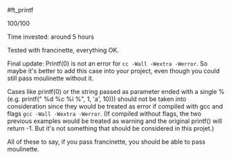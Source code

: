 #ft_printf

100/100

Time invested: around 5 hours

Tested with francinette, everything OK.

Final update: Printf(0) is not an error for `cc -Wall -Wextra -Werror`. So maybe it's better to add this case into your project, even though you could still pass moulinette without it.

Cases like printf(0) or the string passed as parameter ended with a single % (e.g. printf(" %d %c %i %", 1, 'a', 10))) should not be taken into consideration since they would be treated as error if compiled with gcc and flags `gcc -Wall -Wextra -Werror`. (If compiled without flags, the two previous examples would be treated as warning and the original printf() will return -1. But it's not something that should be considered in this projet.)

All of these to say, if you pass francinette, you should be able to pass moulinette.
